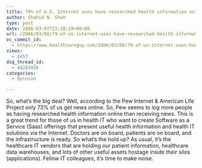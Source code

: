 ```yaml
---
title: 79% of U.S. Internet uses have researched health information online
author: Shahid N. Shah
type: post
date: 2006-03-07T23:28:19+00:00
url: /2006/03/08/79-of-us-internet-uses-have-researched-health-information-online/
oc_commit_id:
  - https://www.healthcareguy.com/2006/03/08/79-of-us-internet-uses-have-researched-health-information-online/1478769014
views:
  - 1457
dsq_thread_id:
  - 44283436
categories:
  - Opinion

---
```

So, what&#8217;s the big deal? Well, according to the Pew Internet & American Life Project only 73% of us get news online. So, Pew seems to log more people as having researched health information online than receiving news. This is a great trend for those of us in health IT who want to create Software as a Service (Saas) offerings that present useful health information and health IT solutions via the Internet. Doctors are on board, patients are on board, and the infrastructure is ready. So what&#8217;s the hold up? As usual, it&#8217;s the healthcare IT vendors that are holding our patient information, healthcare data warehouses, and lots of other useful assets hostage inside their silos (applications). Fellow IT colleagues, it&#8217;s time to make noise.